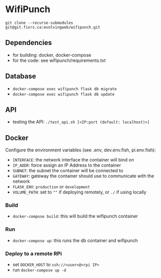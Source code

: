 # WifiPunch

`git clone --recurse-submodules  git@git.fixrs.ca:evolvingweb/wifipunch.git`

## Dependencies

- for building: docker, docker-compose
- for the code: see wifipunch/requirements.txt

## Database

- `docker-compose exec wifipunch flask db migrate`
- `docker-compose exec wifipunch flask db update`

## API

- testing the API: `./test_api.sh [<IP:port (default: localhost)>]`

## Docker

Configure the environment variables (see .env, dev.env.fish, pi.env.fish):

- `INTERFACE`: the network interface the container will bind on
- `IP_ADDR`: force assign an IP Address to the container
- `SUBNET`: the subnet the container will be connected to
- `GATEWAY`: gateway the container should use to communicate with the network
- `FLASK_ENV`: `production` or `development`
- `VOLUME_PATH`: set to `""` if deploying remotely, or `./` if using locally

### Build

- `docker-compose build`: this will build the wifipunch container

### Run

- `docker-compose up`: this runs the db container and wifipunch

### Deploy to a remote RPi

- set `DOCKER_HOST` to `ssh://<user>@<rpi IP>`
- run `docker-compose up -d`
